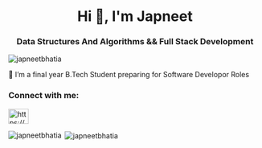 <h1 align="center">Hi 👋, I'm Japneet</h1>
<h3 align="center">Data Structures And Algorithms && Full Stack Development</h3>

<p align="left"> <img src="https://komarev.com/ghpvc/?username=japneetbhatia&label=Profile%20views&color=0e75b6&style=flat" alt="japneetbhatia" /> </p>

<!-- - 🔭 I’m currently working on **Open Source**

- 🌱 I’m currently learning **DSA concepts** -->

 🤝 I’m a final year B.Tech Student preparing for Software Developor Roles 

<h3 align="left">Connect with me:</h3>
 <p align="left">
<a href="https://linkedin.com/in/https://www.linkedin.com/in/japneet-kaur-b-400b60194/" target="blank"><img align="center" src="https://cdn.jsdelivr.net/npm/simple-icons@3.0.1/icons/linkedin.svg" alt="https://www.linkedin.com/in/japneet-kaur-b-400b60194/" height="30" width="40" /></a>
</p>
<!--
<h3 align="left">Languages and Tools:</h3>
<p align="left">  <a href="https://www.cprogramming.com/" target="_blank"> <img src="https://devicons.github.io/devicon/devicon.git/icons/c/c-original.svg" alt="c" width="40" height="40"/> </a> <a href="https://www.w3schools.com/cpp/" target="_blank"> <img src="https://devicons.github.io/devicon/devicon.git/icons/cplusplus/cplusplus-original.svg" alt="cplusplus" width="40" height="40"/> </a> <a href="https://www.w3schools.com/css/" target="_blank"> <img src="https://devicons.github.io/devicon/devicon.git/icons/css3/css3-original-wordmark.svg" alt="css3" width="40" height="40"/> </a> </a> <a href="https://git-scm.com/" target="_blank"> <img src="https://www.vectorlogo.zone/logos/git-scm/git-scm-icon.svg" alt="git" width="40" height="40"/> </a> <a href="https://www.w3.org/html/" target="_blank"> <img src="https://devicons.github.io/devicon/devicon.git/icons/html5/html5-original-wordmark.svg" alt="html5" width="40" height="40"/> </a> <a href="https://www.adobe.com/in/products/illustrator.html" target="_blank"> <img src="https://www.vectorlogo.zone/logos/adobe_illustrator/adobe_illustrator-icon.svg" alt="illustrator" width="40" height="40"/> </a> <a href="https://www.java.com" target="_blank"> <img src="https://devicons.github.io/devicon/devicon.git/icons/java/java-original-wordmark.svg" alt="java" width="40" height="40"/> </a> <a href="https://www.photoshop.com/en" target="_blank"> <img src="https://devicons.github.io/devicon/devicon.git/icons/photoshop/photoshop-plain.svg" alt="photoshop" width="40" height="40"/> </a> <a href="https://www.python.org" target="_blank"> <img src="https://devicons.github.io/devicon/devicon.git/icons/python/python-original.svg" alt="python" width="40" height="40"/> </a> </p> -->

<p><img align="left" src="https://github-readme-stats.vercel.app/api/top-langs?username=japneetbhatia&show_icons=true&locale=en&layout=compact" alt="japneetbhatia" /></p>

<p>&nbsp;<img align="center" src="https://github-readme-stats.vercel.app/api?username=japneetbhatia&show_icons=true&locale=en" alt="japneetbhatia" /></p>


